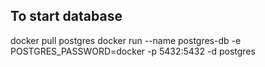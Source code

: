 ## To start database
docker pull postgres
docker run --name postgres-db -e POSTGRES_PASSWORD=docker -p 5432:5432 -d postgres